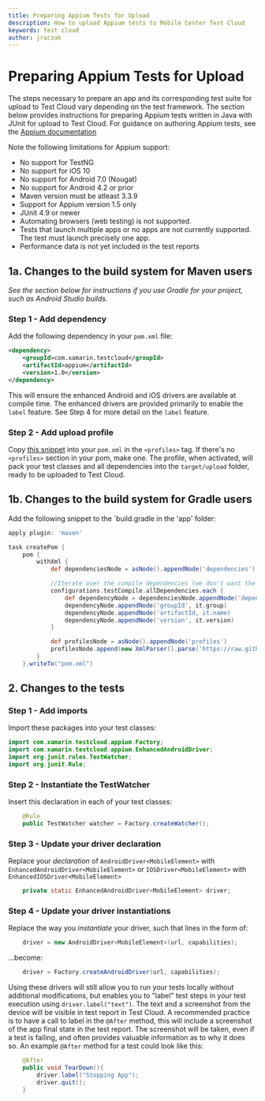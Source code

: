 ```yaml
---
title: Preparing Appium Tests for Upload
description: How to upload Appium tests to Mobile Center Test Cloud
keywords: test cloud
author: jraczak
---
```


# Preparing Appium Tests for Upload

The steps necessary to prepare an app and its corresponding test suite for upload
to Test Cloud vary depending on the test framework. The section below provides instructions for preparing Appium tests written in Java with JUnit for upload to Test Cloud. For guidance on authoring Appium tests, see the [Appium documentation](http://appium.io/slate/en/1.6/?java#)

Note the following limitations for Appium support:

* No support for TestNG
* No support for iOS 10
* No support for Android 7.0 (Nougat)
* No support for Android 4.2 or prior
* Maven version must be atleast 3.3.9
* Support for Appium version 1.5 only
* JUnit 4.9 or newer
* Automating browsers (web testing) is not supported.
* Tests that launch multiple apps or no apps are not currently supported. The test must launch precisely one app.
* Performance data is not yet included in the test reports

## 1a. Changes to the build system for Maven users
_See the section below for instructions if you use Gradle for your project,
such as Android Studio builds._
### Step 1 - Add dependency
Add the following dependency in your `pom.xml` file:
```xml
<dependency>
    <groupId>com.xamarin.testcloud</groupId>
    <artifactId>appium</artifactId>
    <version>1.0</version>
</dependency>
```
This will ensure the enhanced Android and iOS drivers are available at compile time. The enhanced drivers are provided primarily to enable the `label` feature. See Step 4 for more detail on the `label` feature.

### Step 2 - Add upload profile
Copy [this snippet](uploadprofilesnippet.xml) into your `pom.xml` in the `<profiles>` tag. If there's no `<profiles>` section in your pom, make one.
The profile, when activated, will pack your test classes and all dependencies into the `target/upload` folder, ready to be uploaded to Test Cloud.

## 1b. Changes to the build system for Gradle users
Add the following snippet to the `build.gradle in the 'app' folder:

```gradle
apply plugin: 'maven'

task createPom {
    pom {
        withXml {
            def dependenciesNode = asNode().appendNode('dependencies')

            //Iterate over the compile dependencies (we don't want the test ones), adding a <dependency> node for each
            configurations.testCompile.allDependencies.each {
                def dependencyNode = dependenciesNode.appendNode('dependency')
                dependencyNode.appendNode('groupId', it.group)
                dependencyNode.appendNode('artifactId, it.name)
                dependencyNode.appendNode('version', it.version)
            }

            def profilesNode = asNode().appendNode('profiles')
            profilesNode.append(new XmlParser().parse('https://raw.githubusercontent.com/xamarinhq/test-cloud-appium-java-extensions/master/gradleuploadprofilesnippet.xml'))
        }
    }.writeTo("pom.xml")
```

## 2. Changes to the tests
### Step 1 - Add imports
Import these packages into your test classes:
```java
import com.xamarin.testcloud.appium.Factory;
import com.xamarin.testcloud.appium.EnhancedAndroidDriver;
import org.junit.rules.TestWatcher;
import org.junit.Rule;
```
### Step 2 - Instantiate the TestWatcher
Insert this declaration in each of your test classes:
```java
    @Rule
    public TestWatcher watcher = Factory.createWatcher();
```
### Step 3 - Update your driver declaration
Replace your _declaration_ of `AndroidDriver<MobileElement>` with `EnhancedAndroidDriver<MobileElement>` or `IOSDriver<MobileElement>` with `EnhancedIOSDriver<MobileElement>`
```java
    private static EnhancedAndroidDriver<MobileElement> driver;
```
### Step 4 - Update your driver instantiations
Replace the way you _instantiate_ your driver, such that lines in the form of:
```java
    driver = new AndroidDriver<MobileElement>(url, capabilities);
```
...become:
```java
    driver = Factory.createAndroidDriver(url, capabilities);
```
Using these drivers will still allow you to run your tests locally without additional modifications, but enables you to "label" test steps in your test execution using `driver.label("text")`. The text and a screenshot from the device will be visible in test report in  Test Cloud.
A recommended practice is to have a call to label in the `@After` method, this will include a screenshot of the app final state in the test report. The screenshot will be taken, even if a test is failing, and often provides valuable information as to why it does so. An example `@After` method for a test could look like this:
```java
    @After
    public void TearDown(){
        driver.label("Stopping App");
        driver.quit();
    }
```
